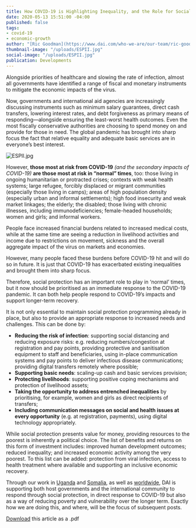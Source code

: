 ```yaml
---
title: How COVID-19 is Highlighting Inequality, and the Role for Social Protection
date: 2020-05-13 15:51:00 -04:00
published: false
tags:
- covid-19
- economic-growth
author: "[Ric Goodman](https://www.dai.com/who-we-are/our-team/ric-goodman)"
thumbnail-image: "/uploads/ESPII.jpg"
social-image: "/uploads/ESPII.jpg"
publication: Developments
---
```


Alongside priorities of healthcare and slowing the rate of infection, almost all governments have identified a range of fiscal and
monetary instruments to mitigate the economic impacts of the virus.



Now, governments and international aid agencies are increasingly discussing instruments such as minimum salary guarantees, direct cash transfers, lowering interest rates, and debt forgiveness as primary means of responding—alongside ensuring the least-worst health outcomes. Even the most fiscally conservative authorities are choosing to spend money on and provide for those in need. The global pandemic has brought into sharp focus the fact that relative equality and adequate basic services are in everyone’s best interest.

![ESPII.jpg](/uploads/ESPII.jpg)

However, **those most at risk from COVID-19** _(and the secondary impacts of COVID-19)_ **are those most at risk in “normal” times**, too: those living in ongoing humanitarian or protracted crises; contexts with weak health systems; large refugee, forcibly displaced or migrant communities (especially those living in camps); areas of high population density (especially urban and informal settlements); high food insecurity and weak market linkages; the elderly; the disabled; those living with chronic illnesses, including immunodeficiencies; female-headed households; women and girls; and informal workers.

People face increased financial burdens related to increased medical costs, while at the same time are seeing a reduction in livelihood activities and income due to restrictions on movement, sickness and the overall aggregate impact of the virus on markets and economies.

However, many people faced these burdens before COVID-19 hit and will do so in future. It is just that COVID-19 has exacerbated existing inequalities and brought them into sharp focus.

Therefore, social protection has an important role to play in ‘normal’ times, but it now should be prioritised as an immediate response to the COVID-19 pandemic. It can both help people respond to COVID-19’s impacts and support longer-term recovery.

It is not only essential to maintain social protection programming already in place, but also to provide an appropriate response to increased needs and challenges. This can be done by:

* **Reducing the risk of infection**: supporting social distancing and reducing exposure risks: e.g. reducing numbers/congestion at registration and pay points, providing protective and sanitisation equipment to staff and beneficiaries, using in-place communication systems and pay points to deliver infectious disease communications; providing digital transfers remotely where possible;
* **Supporting basic needs**: scaling-up cash and basic services provision;
* **Protecting livelihoods**: supporting positive coping mechanisms and
protection of livelihood assets;
* **Taking the opportunity to address entrenched inequalities** by prioritising, for example, women and girls as direct recipients of transfers;
* **Including communication messages on social and health issues at every opportunity** (e.g. at registration, payments), using digital technology appropriately.

While social protection presents value for money, providing resources to the poorest is inherently a political choice. The list of benefits and returns on this form of investment includes: improved human development outcomes; reduced inequality; and increased economic activity among the very poorest. To this list can be added: protection from viral infection, access to health treatment where available and supporting an inclusive economic recovery.

Through our work in [Uganda](http://www.dai.com/our-work/projects/uganda-expanding-social-protection-ii-esp-ii) and [Somalia](https://www.dai.com/our-work/projects/somalia-technical-assistance-facility), as well as [worldwide](https://www.dai.com/our-work/projects/worldwide-expert-advisory-call-down-services-eacds), DAI is supporting both host governments and the international community to respond through social protection, in direct response to COVID-19 but also as a way of reducing poverty and vulnerability over the longer term. Exactly how we are doing this, and where, will be the focus of subsequent posts.

<aside><p><a href=" ">Download</a> this article as  a .pdf</p></aside>